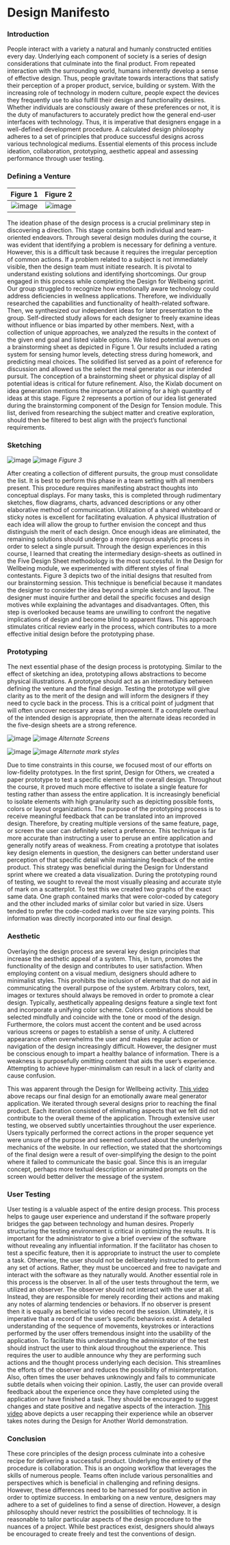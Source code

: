 # Design Manifesto

### Introduction
People interact with a variety a natural and humanly constructed entities every day. Underlying each component of society is a series of design considerations that culminate into the final product. From repeated interaction with the surrounding world, humans inherently develop a sense of effective design. Thus, people gravitate towards interactions that satisfy their perception of a proper product, service, building or system. With the increasing role of technology in modern culture, people expect the devices they frequently use to also fulfill their design and functionality desires. Whether individuals are consciously aware of these preferences or not, it is the duty of manufacturers to accurately predict how the general end-user interfaces with technology. Thus, it is imperative that designers engage in a well-defined development procedure. A calculated design philosophy adheres to a set of principles that produce successful designs across various technological mediums. Essential elements of this process include ideation, collaboration, prototyping, aesthetic appeal and assessing performance through user testing. 

### Defining a Venture

Figure 1                   |  Figure 2
:-------------------------:|:-------------------------:
![image](brainstorm.jpg)  |  ![image](slack-brainstorm.png)

The ideation phase of the design process is a crucial preliminary step in discovering a direction. This stage contains both individual and team-oriented endeavors. Through several design modules during the course, it was evident that identifying a problem is necessary for defining a venture. However, this is a difficult task because it requires the irregular perception of common actions. If a problem related to a subject is not immediately visible, then the design team must initiate research. It is pivotal to understand existing solutions and identifying shortcomings. Our group engaged in this process while completing the Design for Wellbeing sprint. Our group struggled to recognize how emotionally aware technology could address deficiencies in wellness applications. Therefore, we individually researched the capabilities and functionality of health-related software. Then, we synthesized our independent ideas for later presentation to the group. Self-directed study allows for each designer to freely examine ideas without influence or bias imparted by other members. Next, with a collection of unique approaches, we analyzed the results in the context of the given end goal and listed viable options. We listed potential avenues on a brainstorming sheet as depicted in Figure 1. Our results included a rating system for sensing humor levels, detecting stress during homework, and predicting meal choices. The solidified list served as a point of reference for discussion and allowed us the select the meal generator as our intended pursuit. The conception of a brainstorming sheet or physical display of all potential ideas is critical for future refinement. Also, the Kixlab document on idea generation mentions the importance of aiming for a high quantity of ideas at this stage. Figure 2 represents a portion of our idea list generated during the brainstorming component of the Design for Tension module. This list, derived from researching the subject matter and creative exploration, should then be filtered to best align with the project’s functional requirements. 

### Sketching

  
![image](design-sheet-2.jpg)    ![image](design-sheet-3.jpg)
 *Figure 3*

After creating a collection of different pursuits, the group must consolidate the list. It is best to perform this phase in a team setting with all members present. This procedure requires manifesting abstract thoughts into conceptual displays. For many tasks, this is completed through rudimentary sketches, flow diagrams, charts, advanced descriptions or any other elaborative method of communication. Utilization of a shared whiteboard or sticky notes is excellent for facilitating evaluation. A physical illustration of each idea will allow the group to further envision the concept and thus distinguish the merit of each design. Once enough ideas are eliminated, the remaining solutions should undergo a more rigorous analytic process in order to select a single pursuit. Through the design experiences in this course, I learned that creating the intermediary design-sheets as outlined in the Five Design Sheet methodology is the most successful. In the Design for Wellbeing module, we experimented with different styles of final contestants. Figure 3 depicts two of the initial designs that resulted from our brainstorming session. This technique is beneficial because it mandates the designer to consider the idea beyond a simple sketch and layout. The designer must inquire further and detail the specific focuses and design motives while explaining the advantages and disadvantages. Often, this step is overlooked because teams are unwilling to confront the negative implications of design and become blind to apparent flaws. This approach stimulates critical review early in the process, which contributes to a more effective initial design before the prototyping phase.

### Prototyping
The next essential phase of the design process is prototyping. Similar to the effect of sketching an idea, prototyping allows abstractions to become physical illustrations. A prototype should act as an intermediary between defining the venture and the final design. Testing the prototype will give clarity as to the merit of the design and will inform the designers if they need to cycle back in the process. This is a critical point of judgment that will often uncover necessary areas of improvement. If a complete overhaul of the intended design is appropriate, then the alternate ideas recorded in the five-design sheets are a strong reference. 
 
![image](app-prototype-2.JPG)    ![image](app-prototype.JPG)
*Alternate Screens*

![image](color-data-vis%20AM.png)    ![image](size-data-vis.png)
*Alternate mark styles*

Due to time constraints in this course, we focused most of our efforts on low-fidelity prototypes. In the first sprint, Design for Others, we created a paper prototype to test a specific element of the overall design. Throughout the course, it proved much more effective to isolate a single feature for testing rather than assess the entire application. It is increasingly beneficial to isolate elements with high granularity such as depicting possible fonts, colors or layout organizations. The purpose of the prototyping process is to receive meaningful feedback that can be translated into an improved design. Therefore, by creating multiple versions of the same feature, page, or screen the user can definitely select a preference. This technique is far more accurate than instructing a user to peruse an entire application and generally notify areas of weakness. From creating a prototype that isolates key design elements in question, the designers can better understand user perception of that specific detail while maintaining feedback of the entire product. This strategy was beneficial during the Design for Understand sprint where we created a data visualization. During the prototyping round of testing, we sought to reveal the most visually pleasing and accurate style of mark on a scatterplot. To test this we created two graphs of the exact same data. One graph contained marks that were color-coded by category and the other included marks of similar color but varied in size. Users tended to prefer the code-coded marks over the size varying points. This information was directly incorporated into our final design. 

### Aesthetic
Overlaying the design process are several key design principles that increase the aesthetic appeal of a system. This, in turn, promotes the functionality of the design and contributes to user satisfaction. When employing content on a visual medium, designers should adhere to minimalist styles. This prohibits the inclusion of elements that do not aid in communicating the overall purpose of the system. Arbitrary colors, text, images or textures should always be removed in order to promote a clear design. Typically, aesthetically appealing designs feature a single text font and incorporate a unifying color scheme. Colors combinations should be selected mindfully and coincide with the tone or mood of the design. Furthermore, the colors must accent the content and be used across various screens or pages to establish a sense of unity. A cluttered appearance often overwhelms the user and makes regular action or navigation of the design increasingly difficult. However, the designer must be conscious enough to impart a healthy balance of information. There is a weakness is purposefully omitting content that aids the user’s experience. Attempting to achieve hyper-minimalism can result in a lack of clarity and cause confusion. 

This was apparent through the Design for Wellbeing activity. [This video](https://www.youtube.com/watch?v=M3CerGFKxnU) above recaps our final design for an emotionally aware meal generator application. We iterated through several designs prior to reaching the final product. Each iteration consisted of eliminating aspects that we felt did not contribute to the overall theme of the application. Through extensive user testing, we observed subtly uncertainties throughout the user experience. Users typically performed the correct actions in the proper sequence yet were unsure of the purpose and seemed confused about the underlying mechanics of the website. In our reflection, we stated that the shortcomings of the final design were a result of over-simplifying the design to the point where it failed to communicate the basic goal. Since this is an irregular concept, perhaps more textual description or animated prompts on the screen would better deliver the message of the system.

### User Testing
User testing is a valuable aspect of the entire design process. This process helps to gauge user experience and understand if the software properly bridges the gap between technology and human desires. Properly structuring the testing environment is critical in optimizing the results. It is important for the administrator to give a brief overview of the software without revealing any influential information. If the facilitator has chosen to test a specific feature, then it is appropriate to instruct the user to complete a task. Otherwise, the user should not be deliberately instructed to perform any set of actions. Rather, they must be uncoerced and free to navigate and interact with the software as they naturally would. Another essential role in this process is the observer. In all of the user tests throughout the term, we utilized an observer. The observer should not interact with the user at all. Instead, they are responsible for merely recording their actions and making any notes of alarming tendencies or behaviors. If no observer is present then it is equally as beneficial to video record the session. Ultimately, it is imperative that a record of the user’s specific behaviors exist. A detailed understanding of the sequence of movements, keystrokes or interactions performed by the user offers tremendous insight into the usability of the application. To facilitate this understanding the administrator of the test should instruct the user to think aloud throughout the experience. This requires the user to audible announce why they are performing such actions and the thought process underlying each decision. This streamlines the efforts of the observer and reduces the possibility of misinterpretation. Also, often times the user behaves unknowingly and fails to communicate subtle details when voicing their opinion. Lastly, the user can provide overall feedback about the experience once they have completed using the application or have finished a task. They should be encouraged to suggest changes and state positive and negative aspects of the interaction. [This video](https://youtu.be/DNurOfk4kIs) above depicts a user recapping their experience while an observer takes notes during the Design for Another World demonstration.


### Conclusion
These core principles of the design process culminate into a cohesive recipe for delivering a successful product. Underlying the entirety of the procedure is collaboration. This is an ongoing workflow that leverages the skills of numerous people. Teams often include various personalities and perspectives which is beneficial in challenging and refining designs. However, these differences need to be harnessed for positive action in order to optimize success. In embarking on a new venture, designers may adhere to a set of guidelines to find a sense of direction. However, a design philosophy should never restrict the possibilities of technology. It is reasonable to tailor particular aspects of the design procedure to the nuances of a project. While best practices exist, designers should always be encouraged to create freely and test the conventions of design. 




